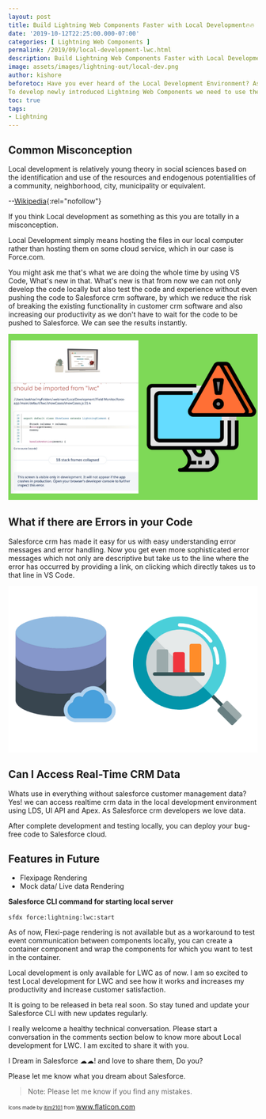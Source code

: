 ```yaml
---
layout: post
title: Build Lightning Web Components Faster with Local Development🔥🔥
date: '2019-10-12T22:25:00.000-07:00'
categories: [ Lightning Web Components ]
permalink: /2019/09/local-development-lwc.html
description: Build Lightning Web Components Faster with Local Development. What's new is that from now we can not only develop the code locally but also test the code and experience without even pushing the code to Salesforce. As we develop code in VS Code we need to push the code each and every time it's changed back to our Salesforce crm Org to test the changes. In this process, you might even mess up the code which tends to break the existing functionality in the crm client relationship management software.
image: assets/images/lightning-out/local-dev.png
author: kishore
beforetoc: Have you ever heard of the Local Development Environment? As a Salesforce Developers, we used to develop our code in either Developer Org, Sandbox or Scratch Org using developer console. 
To develop newly introduced Lightning Web Components we need to use the VS Code or any code editor of our choice though Salesforce highly recommends VS Code. As we develop code in VS Code we need to push the code each and every time it's changed back to our Salesforce Org to test the changes. If we are not satisfied with the changes we have made we need to make necessary changes and push it again sometimes it really takes a lot of time for these changes to get deployed and tested. In this process, you might even mess up the code which tends to break the existing functionality. Hang on! Local development is her for the rescue.
toc: true
tags:
- Lightning
---
```


## Common Misconception
Local development is relatively young theory in social sciences based on the identification and use of the resources and endogenous potentialities of a community, neighborhood, city, municipality or equivalent.

 --[Wikipedia](https://en.wikipedia.org/wiki/Local_development){:rel="nofollow"}

If you think Local development as something as this you are totally in a misconception.

Local Development simply means hosting the files in our local computer rather than hosting them on some cloud service, which in our case is Force.com.

You might ask me that's what we are doing the whole time by using VS Code, What's new in that. What's new is that from now we can not only develop the code locally but also test the code and experience without even pushing the code to Salesforce crm software, by which we reduce the risk of breaking the existing functionality in customer crm software and also increasing our productivity as we don't have to wait for the code to be pushed to Salesforce. We can see the results instantly.

![Error Messages](/assets/images/lightning-out/error-messages.png)

## What if there are Errors in your Code 
Salesforce crm has made it easy for us with easy understanding error messages and error handling. Now you get even more sophisticated error messages which not only are descriptive but take us to the line where the error has occurred by providing a link, on clicking which directly takes us to that line in VS Code.

![Data](/assets/images/lightning-out/data.png)

## Can I Access Real-Time CRM Data 
Whats use in everything without salesforce customer management data? Yes! we can access realtime crm data in the local development environment using LDS, UI API and Apex. As Salesforce crm developers we love data.

After complete development and testing locally, you can deploy your bug-free code to Salesforce cloud.

## Features in Future 
- Flexipage Rendering
- Mock data/ Live data Rendering

**Salesforce CLI command for starting local server**

`sfdx force:lightning:lwc:start`

As of now, Flexi-page rendering is not available but as a workaround to test event communication between components locally, you can create a container component and wrap the components for which you want to test in the container.

Local development is only available for LWC as of now. I am so excited to test Local development for LWC and see how it works and increases my productivity and increase customer satisfaction.

It is going to be released in beta real soon. So stay tuned and update your Salesforce CLI with new updates regularly.

I really welcome a healthy technical conversation. Please start a conversation in the comments section below to know more about Local development for LWC. I am excited to share it with you. 

I Dream in Salesforce ☁☁! and love to share them,
Do you?

Please let me know what you dream about Salesforce.

>Note: Please let me know if you find any mistakes.


<span style="font-size: x-small;">Icons made by&nbsp;</span><a href="https://www.flaticon.com/%3C?=_(%27authors/%27)?%3Eitim2101" style="font-size: x-small;" title="itim2101">itim2101</a><span style="font-size: x-small;">&nbsp;from&nbsp;</span><a href="https://www.flaticon.com/" style="font-size: x-small;" title="Flaticon">www.flaticon.com</a>